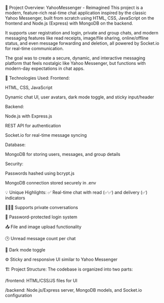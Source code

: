 📝 Project Overview: YahooMessenger - Reimagined
This project is a modern, feature-rich real-time chat application inspired by the classic Yahoo Messenger, built from scratch using HTML, CSS, JavaScript on the frontend and Node.js (Express) with MongoDB on the backend.

It supports user registration and login, private and group chats, and modern messaging features like read receipts, image/file sharing, online/offline status, and even message forwarding and deletion, all powered by Socket.io for real-time communication.

The goal was to create a secure, dynamic, and interactive messaging platform that feels nostalgic like Yahoo Messenger, but functions with modern-day expectations in chat apps.

🔧 Technologies Used:
Frontend:

HTML, CSS, JavaScript

Dynamic chat UI, user avatars, dark mode toggle, and sticky input/header

Backend:

Node.js with Express.js

REST API for authentication

Socket.io for real-time message syncing

Database:

MongoDB for storing users, messages, and group details

Security:

Passwords hashed using bcrypt.js

MongoDB connection stored securely in .env

💡 Unique Highlights:
✅ Real-time chat with read (✅✅) and delivery (✅) indicators

🧑‍🤝‍🧑 Supports private conversations

🔐 Password-protected login system

📤 File and image upload functionality

🕒 Unread message count per chat

🌙 Dark mode toggle

⚙️ Sticky and responsive UI similar to Yahoo Messenger

🏗 Project Structure:
The codebase is organized into two parts:

/frontend: HTML/CSS/JS files for UI

/backend: Node.js/Express server, MongoDB models, and Socket.io configuration
